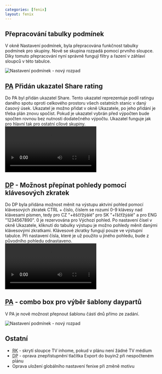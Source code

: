 ```yaml
---
categories: [fenix]
layout: fenix
---
```


## Přepracování tabulky podmínek
V okně Nastavení podmínek, byla přepracována funkčnost tabulky podmínek pro skupiny. Nově se skupina rozpadá pomocí prvního sloupce. Díky tomuto přepracování nyní správně fungují filtry a řazení v záhlaví sloupců v této tabulce.

![Nastavení podmínek - nový rozpad]({{site.url}}/data/podminky_rozpad.png)

## <abbr title="Postanalýza">PA</abbr> Přidán ukazatel Share rating
Do PA byl přidán ukazatel Share. Tento ukazatel reprezentuje podíl ratingu daného spotu oproti celkového prostoru všech ostatních stanic v daný časový úsek. Ukazatel je možno přidat v okně Ukazatele, po jeho přidání je třeba plán znovu spočíst. Pokud je ukazatel vybrán před výpočten bude spočten rovnou bez nutnosti dodatečného výpočtu. Ukazatel funguje jak pro hlavní tak pro ostatní cílové skupiny.
<video src="{{site.url}}/data/pa_share.mp4" type="video/mp4" controls></video>

## <abbr title="Detailní plán">DP</abbr> - Možnost přepínat pohledy pomocí klávesových zkratek
Do DP byla přidána možnost měnit na výstupu aktviní pohled pomocí klávesových zkratek CTRL + číslo, číslem se rozumí 0-9 klávesy nad klávesami písmen, tedy pro CZ "+ěščřžýáíé" pro SK "+ľščťžýáíé" a pro ENG "1234567890". 0 je rezervována pro Výchozí pohled. Po nastavení čísel v okně Ukazatele, kliknutí do tabulky výstupu je možno pohledy měnit danými klávesovými zkratkami. Klávesové zkratky fungují pouze ve výstupní tabulce. Při nastavení čísla, které je už použito u jiného pohledu, bude z původního pohledu odnastaveno.
<video src="{{site.url}}/data/dp_pohled_keys.mp4" type="video/mp4" controls></video>

## <abbr title="Postanalýza">PA</abbr> - combo box pro výběr šablony daypartů
V PA je nově možnost přepnout šablonu částí dnů přímo ze zadání.

![Nastavení podmínek - nový rozpad]({{site.url}}/data/pa_sablona_dp.png)


## Ostatní
<ul>
<li><abbr title="Reachové křivky">RK</abbr> - skrytí sloupce TV inhome, pokud v plánu není žádné TV médium</li>
<li><abbr title="Detailní plán">DP</abbr> - oprava znepřístupnění tlačítka Export do buyin2 při nespočteném plánu</li>
<li>Oprava uložení globálního nastavení fenixe při změně motivu</li>
</ul>
